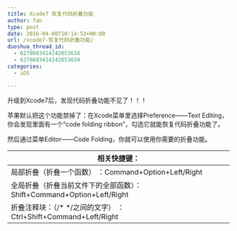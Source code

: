 ```yaml
---
title: Xcode7 恢复代码折叠功能
author: fan
type: post
date: 2016-04-08T10:14:53+00:00
url: /xcode7-恢复代码折叠功能/
duoshuo_thread_id:
  - 6278603414242853634
  - 6278603414242853634
categories:
  - iOS

---
```

升级到Xcode7后，发现代码折叠功能不见了！！！
  
苹果默认把这个功能禁掉了：在Xcode菜单里选择Preference——Text Editing，你会发现里面有一个“code folding ribbon”，勾选它就能恢复代码折叠功能了。
  
然后通过菜单Editor——Code Folding，你就可以使用你需要的折叠功能。

| 相关快捷键：                                               |
| ---------------------------------------------------- |
| 局部折叠（折叠一个函数） ：Command+Option+Left/Right              |
| 全局折叠（折叠当前文件下的全部函数）：Shift+Command+Option+Left/Right   |
| 折叠注释块：（/\* \*/之间的文字） ： Ctrl+Shift+Command+Left/Right |